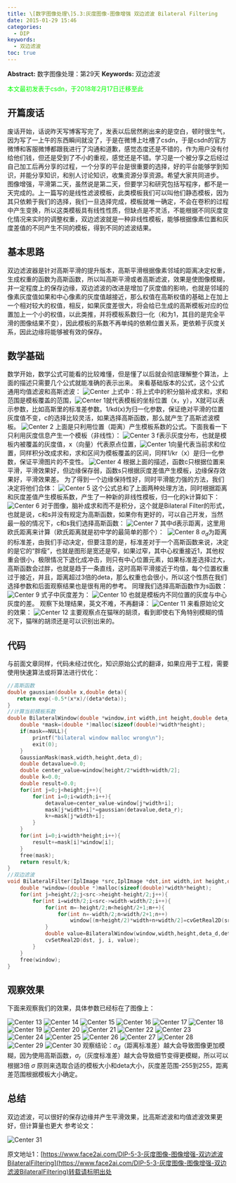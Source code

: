 ```yaml
---
title: \[数字图像处理\]5.3:灰度图像-图像增强 双边滤波 Bilateral Filtering
date: 2015-01-29 15:46
categories:
  - DIP
keywords:
  - 双边滤波
toc: true
---
```

**Abstract:** 数字图像处理：第29天
**Keywords:** 双边滤波
<!--more-->
<font color="00FF00">本文最初发表于csdn，于2018年2月17日迁移至此</font>
## 开篇废话
废话开始，话说昨天写博客写完了，发表以后居然刷出来的是空白，顿时很生气，因为写了一上午的东西瞬间就没了，于是在微博上吐槽了csdn，于是csdn的官方微博和客服微博都跟我进行了沟通和道歉，感觉态度还是不错的，作为用户没有付给他们钱，但还是受到了不小的重视，感觉还是不错。学习是一个被分享之后经过自己加工后再分享的过程，一个分享的平台是很重要的选择，好的平台能够学到知识，并能分享知识，和别人讨论知识，收集资源分享资源。希望大家共同进步。
图像增强，平滑第二天，虽然说是第二天，但要学习和研究包括写程序，都不是一天完成的。上一篇写的是线性滤波模板，此类模板我们可以叫他们静态模板，因为其只依赖于我们的选择，我们一旦选择完成，模板就唯一确定，不会在卷积的过程中产生变换，所以这类模板具有线性性质，但缺点是不灵活，不能根据不同灰度变化情况来实时的调整权重，双边滤波就是一种非线性模板，能够根据像素位置和灰度差值的不同产生不同的模板，得到不同的滤波结果。
## 基本思路
双边滤波器是针对高斯平滑的提升版本，高斯平滑根据像素邻域的距离决定权重，生成权重的函数为高斯函数，所以叫高斯平滑或者高斯滤波，效果是使图像模糊，并一定程度上的保存边缘，双边滤波的改进是增加了灰度值的影响，也就是邻域的像素灰度值如果和中心像素的灰度值越接近，那么权值在高斯权值的基础上在加上一个相对较大的权值，相反，如果灰度差很大，将会给已生成的高斯模板对应的位置加上一个小的权值，以此类推，并将模板系数归一化（和为1，其目的是完全平滑的图像结果不变），因此模板的系数不再单纯的依赖位置关系，更依赖于灰度关系，因此边缘将能够被有效的保存。
## 数学基础
数学开始，数学公式可能看的比较难懂，但是懂了以后就会彻底理解整个算法，上面的描述只需要几个公式就能准确的表示出来。
来看基础版本的公式，这个公式通用均值滤波和高斯滤波：
![Center][]
上式中：将上式中的积分脑补成求和，求和范围是模板覆盖的范围，![Center 1][]就代表模板的坐标位置（x，y），X就可以表示参数，比如高斯里的标准差参数。1/kd(x)为归一化参数，保证绝对平滑的位置灰度值不变，c的选择比较灵活，如果选择高斯函数，那么就产生了高斯滤波模板。
![Center 2][]
上面是只利用位置（距离）产生模板系数的公式。下面我看一下只利用灰度信息产生一个模板（非线性）：
![Center 3][]
f表示灰度分布，也就是模板内被覆盖的灰度值，x（向量）代表原点位置，![Center 1][]向量代表当前求和位置，同样积分改成求和，求和区间为模板覆盖的区间，同样1/kr（x）是归一化参数，保证平滑图片的不变性。
![Center 4][]
根据上面的描述，函数c只根据位置来平滑，平滑效果好，但边缘保存弱，函数s只根据灰度差值产生模板，边缘保存效果好，平滑效果差。
为了得到一个边缘保持性好，同时平滑能力强的方法，我们决定将他们合体：
![Center 5][]
这个公式总和了上面两种处理方法，同时根据距离和灰度差值产生模板系数，产生了一种新的非线性模板，归一化的k计算如下：
![Center 6][]
对于图像，脑补成求和而不是积分，这个就是Bilateral Filter的形式，也就是说，c和s并没有规定为高斯函数，如果你有更好的，可以自己开发，当然最一般的情况下，c和s我们选择高斯函数：
![Center 7][]
其中d表示距离，这里用欧氏距离来计算（欧氏距离就是初中学的最简单的那个）： 
![Center 8][]
$\sigma_d$为距离的标准差，由我们手动决定，但要注意的是，标准差对于一个高斯函数来说，决定的是它的“胖瘦”，也就是图形是宽还是窄，如果过窄，其中心权重接近1，其他权重会很小，极限情况下退化成冲击，则只有中心位置元素，如果标准差选择过大，高斯函数会过胖，也就是趋于一条直线，这时高斯平滑接近于均值，每个位置权重过于接近，并且，距离超过3倍的deta，那么权重也会很小，所以这个性质在我们选择参数和后面观察结果也是很有用的参考。
同理我们选择高斯函数作为s函数：
![Center 9][]
式子中灰度差为：
![Center 10][]
也就是模板内不同位置的灰度与中心灰度的差。
观察下处理结果，英文不难，不再翻译：
![Center 11][]
来看原始论文的效果：
![Center 12][]
主要观察点在猫咪的胡须，看到即使右下角特别模糊的情况下，猫咪的胡须还是可以识别出来的。
## 代码
与前面文章同样，代码未经过优化，知识原始公式的翻译，如果应用于工程，需要使用快速算法或将算法进行优化：
```c++
//高斯函数
double gaussian(double x,double deta){
   return exp(-0.5*(x*x)/(deta*deta));
}
//计算当前模板系数
double BilateralWindow(double *window,int width,int height,double deta_d,double deta_r){
    double *mask=(double *)malloc(sizeof(double)*width*height);
    if(mask==NULL){
        printf("bilateral window malloc wrong\n");
        exit(0);
    }
    GaussianMask(mask,width,height,deta_d);
    double detavalue=0.0;
    double center_value=window[height/2*width+width/2];
    double k=0.0;
    double result=0.0;
    for(int j=0;j<height;j++){
        for(int i=0;i<width;i++){
            detavalue=center_value-window[j*width+i];
            mask[j*width+i]*=gaussian(detavalue,deta_r);
            k+=mask[j*width+i];
        }
    }
    for(int i=0;i<width*height;i++){
        result+=mask[i]*window[i];
    }
    free(mask);
    return result/k;
}
//双边滤波
void BilateralFilter(IplImage *src,IplImage *dst,int width,int height,double deta_d,double deta_r){
    double *window=(double *)malloc(sizeof(double)*width*height);
    for(int j=height/2;j<src->height-height/2;j++){
        for(int i=width/2;i<src->width-width/2;i++){
            for(int m=-height/2;m<height/2+1;m++){
                for(int n=-width/2;n<width/2+1;n++)
                    window[(m+height/2)*width+n+width/2]=cvGetReal2D(src, j+m, i+n);
            }
            double value=BilateralWindow(window,width,height,deta_d,deta_r);
            cvSetReal2D(dst, j, i, value);
        }
    }
    free(window);
}
```
## 观察效果
下面来观察我们的效果，具体参数已经标在了图像上：

![Center 13][]
![Center 14][]
![Center 15][]
![Center 16][]
![Center 17][]
![Center 18][]
![Center 19][]
![Center 20][]
![Center 21][]
![Center 22][]
![Center 23][]
![Center 24][]
![Center 25][]
![Center 26][]
![Center 27][]
![Center 28][]
![Center 29][]
![Center 30][]
观察结论：$\sigma_d$（距离标准差）越大会导致图像更加模糊，因为使用高斯函数，$\sigma_r$（灰度标准差）越大会导致细节变得更模糊，所以可以根据3倍 $\sigma$ 原则来选取合适的模板大小和deta大小，灰度差范围-255到255，距离差范围根据模板大小确定。

## 总结
双边滤波，可以很好的保存边缘并产生平滑效果，比高斯滤波和均值滤波效果更好，但计算量也更大
参考论文：

![Center 31][]







[Center]: https://tony4ai-1251394096.cos.ap-hongkong.myqcloud.com/blog_images/DIP-5-3-灰度图像-图像增强-双边滤波BilateralFiltering/20150129144428942.png
[Center 1]: https://tony4ai-1251394096.cos.ap-hongkong.myqcloud.com/blog_images/DIP-5-3-灰度图像-图像增强-双边滤波BilateralFiltering/20150129144755475.png
[Center 2]: https://tony4ai-1251394096.cos.ap-hongkong.myqcloud.com/blog_images/DIP-5-3-灰度图像-图像增强-双边滤波BilateralFiltering/20150129145111704.png
[Center 3]: https://tony4ai-1251394096.cos.ap-hongkong.myqcloud.com/blog_images/DIP-5-3-灰度图像-图像增强-双边滤波BilateralFiltering/20150129145404287.png
[Center 4]: https://tony4ai-1251394096.cos.ap-hongkong.myqcloud.com/blog_images/DIP-5-3-灰度图像-图像增强-双边滤波BilateralFiltering/20150129145813340.png
[Center 5]: https://tony4ai-1251394096.cos.ap-hongkong.myqcloud.com/blog_images/DIP-5-3-灰度图像-图像增强-双边滤波BilateralFiltering/20150129150801315.png
[Center 6]: https://tony4ai-1251394096.cos.ap-hongkong.myqcloud.com/blog_images/DIP-5-3-灰度图像-图像增强-双边滤波BilateralFiltering/20150129150653946.png
[Center 7]: https://tony4ai-1251394096.cos.ap-hongkong.myqcloud.com/blog_images/DIP-5-3-灰度图像-图像增强-双边滤波BilateralFiltering/20150129151118288.png
[cute.gif]: http://static.blog.csdn.net/xheditor/xheditor_emot/default/cute.gif
[Center 8]: https://tony4ai-1251394096.cos.ap-hongkong.myqcloud.com/blog_images/DIP-5-3-灰度图像-图像增强-双边滤波BilateralFiltering/20150129151125480.png
[Center 9]: https://tony4ai-1251394096.cos.ap-hongkong.myqcloud.com/blog_images/DIP-5-3-灰度图像-图像增强-双边滤波BilateralFiltering/20150129152126994.png
[Center 10]: https://tony4ai-1251394096.cos.ap-hongkong.myqcloud.com/blog_images/DIP-5-3-灰度图像-图像增强-双边滤波BilateralFiltering/20150129152138686.png
[Center 11]: https://tony4ai-1251394096.cos.ap-hongkong.myqcloud.com/blog_images/DIP-5-3-灰度图像-图像增强-双边滤波BilateralFiltering/20150129152643090.png
[Center 12]: https://tony4ai-1251394096.cos.ap-hongkong.myqcloud.com/blog_images/DIP-5-3-灰度图像-图像增强-双边滤波BilateralFiltering/20150129152737940.png
[Center 13]: https://tony4ai-1251394096.cos.ap-hongkong.myqcloud.com/blog_images/DIP-5-3-灰度图像-图像增强-双边滤波BilateralFiltering/20150129153208389.png
[Center 14]: https://tony4ai-1251394096.cos.ap-hongkong.myqcloud.com/blog_images/DIP-5-3-灰度图像-图像增强-双边滤波BilateralFiltering/20150129153154185.png
[Center 15]: https://tony4ai-1251394096.cos.ap-hongkong.myqcloud.com/blog_images/DIP-5-3-灰度图像-图像增强-双边滤波BilateralFiltering/20150129153203607.png
[Center 16]: https://tony4ai-1251394096.cos.ap-hongkong.myqcloud.com/blog_images/DIP-5-3-灰度图像-图像增强-双边滤波BilateralFiltering/20150129153215369.png
[Center 17]: https://tony4ai-1251394096.cos.ap-hongkong.myqcloud.com/blog_images/DIP-5-3-灰度图像-图像增强-双边滤波BilateralFiltering/20150129153226539.png
[Center 18]: https://tony4ai-1251394096.cos.ap-hongkong.myqcloud.com/blog_images/DIP-5-3-灰度图像-图像增强-双边滤波BilateralFiltering/20150129153311538.png
[Center 19]: https://tony4ai-1251394096.cos.ap-hongkong.myqcloud.com/blog_images/DIP-5-3-灰度图像-图像增强-双边滤波BilateralFiltering/20150129153344782.png
[Center 20]: https://tony4ai-1251394096.cos.ap-hongkong.myqcloud.com/blog_images/DIP-5-3-灰度图像-图像增强-双边滤波BilateralFiltering/20150129153355406.png
[Center 21]: https://tony4ai-1251394096.cos.ap-hongkong.myqcloud.com/blog_images/DIP-5-3-灰度图像-图像增强-双边滤波BilateralFiltering/20150129153336552.png
[Center 22]: https://tony4ai-1251394096.cos.ap-hongkong.myqcloud.com/blog_images/DIP-5-3-灰度图像-图像增强-双边滤波BilateralFiltering/20150129153421801.png
[Center 23]: https://tony4ai-1251394096.cos.ap-hongkong.myqcloud.com/blog_images/DIP-5-3-灰度图像-图像增强-双边滤波BilateralFiltering/20150129153510910.png
[Center 24]: https://tony4ai-1251394096.cos.ap-hongkong.myqcloud.com/blog_images/DIP-5-3-灰度图像-图像增强-双边滤波BilateralFiltering/20150129153532141.png
[Center 25]: https://tony4ai-1251394096.cos.ap-hongkong.myqcloud.com/blog_images/DIP-5-3-灰度图像-图像增强-双边滤波BilateralFiltering/20150129153550487.png
[Center 26]: https://tony4ai-1251394096.cos.ap-hongkong.myqcloud.com/blog_images/DIP-5-3-灰度图像-图像增强-双边滤波BilateralFiltering/20150129153536064.png
[Center 27]: https://tony4ai-1251394096.cos.ap-hongkong.myqcloud.com/blog_images/DIP-5-3-灰度图像-图像增强-双边滤波BilateralFiltering/20150129153554690.png
[Center 28]: https://tony4ai-1251394096.cos.ap-hongkong.myqcloud.com/blog_images/DIP-5-3-灰度图像-图像增强-双边滤波BilateralFiltering/20150129153659564.png
[Center 29]: https://tony4ai-1251394096.cos.ap-hongkong.myqcloud.com/blog_images/DIP-5-3-灰度图像-图像增强-双边滤波BilateralFiltering/20150129153727573.png
[Center 30]: https://tony4ai-1251394096.cos.ap-hongkong.myqcloud.com/blog_images/DIP-5-3-灰度图像-图像增强-双边滤波BilateralFiltering/20150129153835535.png
[Center 31]: https://tony4ai-1251394096.cos.ap-hongkong.myqcloud.com/blog_images/DIP-5-3-灰度图像-图像增强-双边滤波BilateralFiltering/20150129154416084.png





原文地址1：[https://www.face2ai.com/DIP-5-3-灰度图像-图像增强-双边滤波BilateralFiltering](https://www.face2ai.com/DIP-5-3-灰度图像-图像增强-双边滤波BilateralFiltering)转载请标明出处
